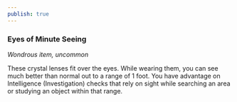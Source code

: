 ```yaml
---
publish: true
---
```

### Eyes of Minute Seeing

*Wondrous item, uncommon*

These crystal lenses fit over the eyes. While wearing them, you can see much better than normal out to a range of 1 foot. You have advantage on Intelligence (Investigation) checks that rely on sight while searching an area or studying an object within that range.